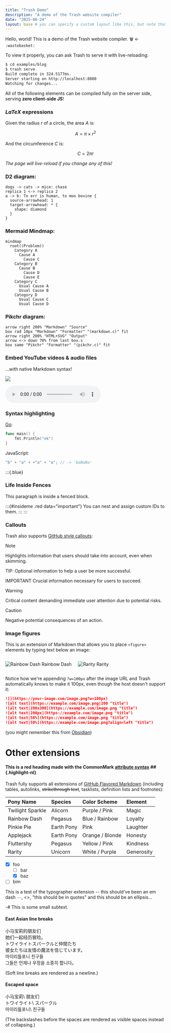```yaml
---
title: "Trash Demo"
description: "A demo of the Trash website compiler"
date: "2025-08-24"
layout: base # you can specify a custom layout like this, but note that it is already `base` by default, so this is redundant
---
```


<!--
The frontmatter above can also be TOML if you enclose it in `+++` instead of `---`.
This is how you do comments in Markdown, btw. They will not appear in the compiled HTML.
-->

Hello, world! This is a demo of the Trash website compiler. :wastebasket: <- `:wastebasket:`

To view it properly, you can ask Trash to serve it with live-reloading:

```bash
$ cd examples/blog
$ trash serve
Build complete in 324.5177ms.
Server starting on http://localhost:8080
Watching for changes...
```

All of the following elements can be compiled fully on the server side, serving **zero client-side JS**!

### $LaTeX$ expressions

Given the radius $r$ of a circle, the area $A$ is:

$$
A = \pi \times r^2
$$

And the circumference $C$ is:

$$
C = 2 \pi r
$$

_The page will live-reload if you change any of this!_

### D2 diagram:

```d2
dogs -> cats -> mice: chase
replica 1 <-> replica 2
a -> b: To err is human, to moo bovine {
  source-arrowhead: 1
  target-arrowhead: * {
    shape: diamond
  }
}
```

### Mermaid Mindmap:

```mermaid
mindmap
  root((Problem))
    Category A
      Cause A
        Cause C
    Category B
      Cause B
        Cause D
        Cause E
    Category C
      Usual Cause A
      Usual Cause B
    Category D
      Usual Cause C
      Usual Cause D
```

### Pikchr diagram:

```pikchr
arrow right 200% "Markdown" "Source"
box rad 10px "Markdown" "Formatter" "(markdown.c)" fit
arrow right 200% "HTML+SVG" "Output"
arrow <-> down 70% from last box.s
box same "Pikchr" "Formatter" "(pikchr.c)" fit
```

### Embed YouTube videos & audio files

...with native Markdown syntax!

![](https://www.youtube.com/watch?v=dQw4w9WgXcQ)

![](https://archive.org/download/tvtunes_26154/My%20Little%20Pony%20-%20Friendship%20is%20Magic%20-%20Babs%20Seed.mp3)

### Syntax highlighting

[Go](https://go.dev/):

```go
func main() {
    fmt.Println("ok")
}
```

JavaScript:

```js
"b" + "a" + +"a" + "a"; // -> 'baNaNa'
```

:::{.blue}

### Life Inside Fences

This paragraph is inside a fenced block.

:::{#insideme .red data="important"}
You can nest and assign custom IDs to them.
:::
:::

### Callouts

Trash also supports [GitHub style callouts](https://github.com/orgs/community/discussions/16925):

> [!NOTE]  
> Highlights information that users should take into account, even when skimming.

TIP: Optional information to help a user be more successful.

IMPORTANT
Crucial information necessary for users to succeed.

> [!WARNING]  
> Critical content demanding immediate user attention due to potential risks.

> [!CAUTION]
> Negative potential consequences of an action.

### Image figures

This is an extension of Markdown that allows you to place `<figure>` elements by typing text below an image:

<div style="display:flex; gap:20px; align-items:center;">
  <div>

![Rainbow Dash](static/rainbow.webp?h=100px)
Rainbow Dash

  </div>
  <div>

![Rarity](static/rarity.webp?h=100px)
Rarity

  </div>
</div>

Notice how we're appending `?w=100px` after the image URL and Trash automatically knows to make it 100px, even though the host doesn't support it:

```markdown
![](https://your-image.com/image.png?w=100px)
![alt text](https://example.com/image.png|200 "title")
![alt text|200x300](https://example.com/image.png "title")
![alt text|200px](https://example.com/image.png "title")
![alt text|50%](https://example.com/image.png "title")
![alt text|50%](https://example.com/image.png?align=left "title")
```

(you might remember this from [Obsidian](https://obsidian.md/))

# Other extensions

#### This is a red heading made with the CommonMark [attribute syntax](https://talk.commonmark.org/t/consistent-attribute-syntax/272) ## {.highlight-nl}

Trash fully supports all extensions of [GitHub Flavored Markdown](https://github.github.com/gfm/) (including tables, autolinks, ~~strikethrough text~~, tasklists, definition lists and footnotes):

| Pony Name        | Species    | Color Scheme    | Element    |
| :--------------- | :--------- | :-------------- | :--------- |
| Twilight Sparkle | Alicorn    | Purple / Pink   | Magic      |
| Rainbow Dash     | Pegasus    | Blue / Rainbow  | Loyalty    |
| Pinkie Pie       | Earth Pony | Pink            | Laughter   |
| Applejack        | Earth Pony | Orange / Blonde | Honesty    |
| Fluttershy       | Pegasus    | Yellow / Pink   | Kindness   |
| Rarity           | Unicorn    | White / Purple  | Generosity |

- [x] foo
  - [ ] bar
  - [x] baz
- [ ] bim

This is a test of the typographer extension -- this should've been an em dash `--`, <<this should be in quotation marks>>, "this should be in quotes" and this should be an ellipsis...

-# This is some small subtext.

#### East Asian line breaks

小马宝莉的朋友们  
她们一起经历冒险。  
トワイライトスパークルと仲間たち  
彼女たちは友情の魔法を信じています。  
마이리틀포니 친구들  
그들은 언제나 우정을 소중히 합니다。

(Soft line breaks are rendered as a newline.)

#### Escaped space

小马宝莉\ 朋友们  
トワイライト\ スパークル  
마이리틀포니\ 친구들

(The backslashes before the spaces are rendered as visible spaces instead of collapsing.)
